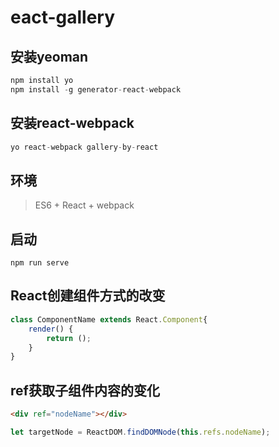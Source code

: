 # eact-gallery

## 安装yeoman

```javascript
npm install yo
npm install -g generator-react-webpack
```

## 安装react-webpack

```javascript
yo react-webpack gallery-by-react
```

## 环境

> ES6 + React + webpack

## 启动

```node
npm run serve
```


## React创建组件方式的改变

```javascript
class ComponentName extends React.Component{
    render() {
        return ();
    }
}
```

## ref获取子组件内容的变化

```html
<div ref="nodeName"></div>
```
```javascript
let targetNode = ReactDOM.findDOMNode(this.refs.nodeName);
```